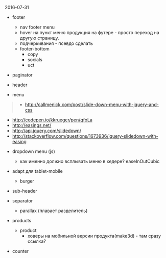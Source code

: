 2016-07-31


+ footer
  + nav footer menu
  + hover на пункт меню продукция на футере - просто переход на другую страницу.
  + подчеркивания - псевдо сделать
  + footer-bottom
    + copy
    + socials
    + uct


 + paginator


 + header
 + menu
 > - http://callmenick.com/post/slide-down-menu-with-jquery-and-css
   - http://codepen.io/kkrueger/pen/qfoLa
   - http://easings.net/
   - http://api.jquery.com/slidedown/
   - http://stackoverflow.com/questions/1673936/jquery-slidedown-with-easing

  + dropdown menu (js)
    + как именно должно всплывать меню в хедере? easeInOutCubic
  + adapt для tablet-mobile
    + burger
 + sub-header


 + separator
   + parallax (плавает разделитель)

 + products
   + product
     + ховеры на мобильной версии продукта(make3d) - там сразу ссылка?


 + counter
